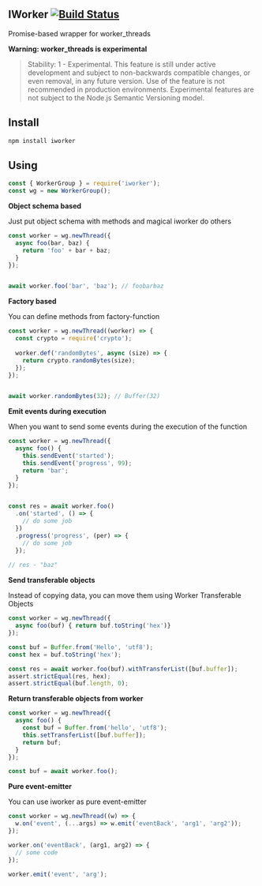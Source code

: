 ## IWorker [![Build Status](https://travis-ci.org/kwolfy/iworker.svg?branch=master)](https://travis-ci.org/kwolfy/iworker)

Promise-based wrapper for worker_threads

**Warning: worker_threads is experimental**
>Stability: 1 - Experimental. This feature is still under active development and subject to non-backwards compatible changes, or even removal, in any future version. Use of the feature is not recommended in production environments. Experimental features are not subject to the Node.js Semantic Versioning model.


## Install

```bash
npm install iworker
```

## Using

```js
const { WorkerGroup } = require('iworker');
const wg = new WorkerGroup();
```

**Object schema based**

Just put object schema with methods and magical iworker do others 

```js
const worker = wg.newThread({
  async foo(bar, baz) {
    return 'foo' + bar + baz;
  }
});


await worker.foo('bar', 'baz'); // foobarbaz

```

**Factory based**

You can define methods from factory-function

```js
const worker = wg.newThread((worker) => {
  const crypto = require('crypto');
  
  worker.def('randomBytes', async (size) => {
    return crypto.randomBytes(size);
  });
});


await worker.randomBytes(32); // Buffer(32) 
```

**Emit events during execution**

When you want to send some events during the execution of the function

```js
const worker = wg.newThread({
  async foo() {
    this.sendEvent('started');
    this.sendEvent('progress', 99);
    return 'bar';
  }
});


const res = await worker.foo()
  .on('started', () => {
    // do some job
  })
  .progress('progress', (per) => {
    // do some job
  });
  
// res - "baz"
```

**Send transferable objects**

Instead of copying data, you can move them using Worker Transferable Objects

```js
const worker = wg.newThread({
  async foo(buf) { return buf.toString('hex')}
});

const buf = Buffer.from('Hello', 'utf8');
const hex = buf.toString('hex');

const res = await worker.foo(buf).withTransferList([buf.buffer]);
assert.strictEqual(res, hex);
assert.strictEqual(buf.length, 0);

```

**Return transferable objects from worker**

```js
const worker = wg.newThread({
  async foo() { 
    const buf = Buffer.from('hello', 'utf8');
    this.setTransferList([buf.buffer]);
    return buf;
  }
});

const buf = await worker.foo();

```


**Pure event-emitter**

You can use iworker as pure event-emitter

```js
const worker = wg.newThread((w) => {
  w.on('event', (...args) => w.emit('eventBack', 'arg1', 'arg2'));
});

worker.on('eventBack', (arg1, arg2) => {
  // some code
});

worker.emit('event', 'arg');

```

